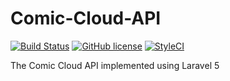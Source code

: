 Comic-Cloud-API
===============
[![Build Status](https://travis-ci.org/kidshenlong/Comic-Cloud-API.svg)](https://travis-ci.org/kidshenlong/Comic-Cloud-API)
[![GitHub license](https://img.shields.io/badge/license-MIT-blue.svg)](https://raw.githubusercontent.com/kidshenlong/Comic-Cloud-API/master/LICENSE.txt)
[![StyleCI](https://styleci.io/repos/22219072/shield)](https://styleci.io/repos/22219072)

The Comic Cloud API implemented using Laravel 5

